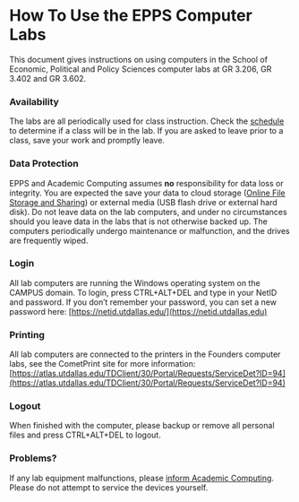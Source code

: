 How To Use the EPPS Computer Labs
=================================

This document gives instructions on using computers in the School of Economic, Political and Policy Sciences computer labs at GR 3.206, GR 3.402 and GR 3.602.

### Availability

The labs are all periodically used for class instruction. Check the [schedule](view-room-calendars.html) to determine if a class will be in the lab. If you are asked to leave prior to a class, save your work and promptly leave.

### Data Protection

EPPS and Academic Computing assumes **no** responsibility for data loss or integrity. You are expected the save your data to cloud storage ([Online File Storage and Sharing](https://atlas.utdallas.edu/TDClient/30/Portal/Requests/ServiceCatalog?CategoryID=11)) or external media (USB flash drive or external hard disk). Do not leave data on the lab computers, and under no circumstances should you leave data in the labs that is not otherwise backed up. The computers periodically undergo maintenance or malfunction, and the drives are frequently wiped.

### Login

All lab computers are running the Windows operating system on the CAMPUS domain. To login, press CTRL+ALT+DEL and type in your NetID and password. If you don’t remember your password, you can set a new password here: [https://netid.utdallas.edu/](https://netid.utdallas.edu)

### Printing

All lab computers are connected to the printers in the Founders computer labs, see the CometPrint site for more information: [https://atlas.utdallas.edu/TDClient/30/Portal/Requests/ServiceDet?ID=94](https://atlas.utdallas.edu/TDClient/30/Portal/Requests/ServiceDet?ID=94)

### Logout

When finished with the computer, please backup or remove all personal files and press CTRL+ALT+DEL to logout.

### Problems?

If any lab equipment malfunctions, please [inform Academic Computing](/contact.html). Please do not attempt to service the devices yourself.